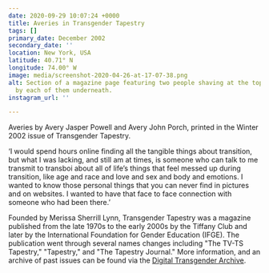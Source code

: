 ```yaml
---
date: 2020-09-29 10:07:24 +0000
title: Averies in Transgender Tapestry
tags: []
primary_date: December 2002
secondary_date: ''
location: New York, USA
latitude: 40.71° N
longitude: 74.00° W
image: media/screenshot-2020-04-26-at-17-07-38.png
alt: Section of a magazine page featuring two people shaving at the top, with texts
  by each of them underneath.
instagram_url: ''

---
```

Averies by Avery Jasper Powell and Avery John Porch, printed in the Winter 2002 issue of Transgender Tapestry.

‘I would spend hours online finding all the tangible things about transition, but what I was lacking, and still am at times, is someone who can talk to me transmit to transboi about all of life’s things that feel messed up during transition, like age and race and love and sex and body and emotions. I wanted to know those personal things that you can never find in pictures and on websites. I wanted to have that face to face connection with someone who had been there.’

Founded by Merissa Sherrill Lynn, Transgender Tapestry was a magazine published from the late 1970s to the early 2000s by the Tiffany Club and later by the International Foundation for Gender Education (IFGE). The publication went through several names changes including "The TV-TS Tapestry," "Tapestry," and "The Tapestry Journal." More information, and an archive of past issues can be found via the [Digital Transgender Archive](https://www.digitaltransgenderarchive.net/col/7w62f824d).